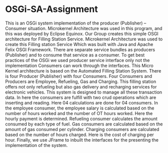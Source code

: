 # OSGi-SA-Assignment
This is an OSGi system implementation of the producer (Publisher) – Consumer situation.  Microkernel Architecture was used in this program, and this was deployed by Eclipse Equinox.  Our Group creates this simple OSGI architecture for Filling Station Service. Microkernel  Architecture was used to create this Filling station Service Which was built with Java and Apache  Felix OSGI Framework. There are separate service bundles as producers (Publisher) and to  consume that service as a consumer. To get best practices of the OSGi we used producer service  interface only not the implementation Consumers can work through the interfaces. This Micro Kernel architecture is based on the Automated Filling Station System. There is four  Producer (Publisher) with four Consumers. Four Consumers and Producers are Employee, Refueling, Gas and Charging. This filling station offers not only refueling but also gas delivery  and recharging services for electronic vehicles. This system is designed to manage all these  transaction data. In here the consumers are fulfill with two crud operations which are inserting and  reading. Here 04 calculations are done for 04 consumers. In the employee consumer, the employee  salary is calculated based on the number of hours worked and the number of OT hours worked.  Here the hourly payment is determined. Refueling consumer calculates the amount consumed by  each type of fuel. Gas consumers are calculated based on the amount of gas consumed per cylinder.  Charging consumers are calculated based on the number of hours charged. Here is the cost of  charging per hour. Finally, we use JFrame to inbuilt the interfaces for the presenting the  implementation of the system. 
